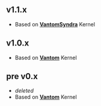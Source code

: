## v1.1.x
- Based on **[VantomSyndra](https://github.com/Kenvyra/android_kernel_xiaomi_sm6150)** Kernel

## v1.0.x
- Based on **[Vantom](https://github.com/vantoman/kernel_xiaomi_sm6150)** Kernel

## pre v0.x
- *deleted*
- Based on **[Vantom](https://github.com/vantoman/kernel_xiaomi_sm6150)** Kernel
